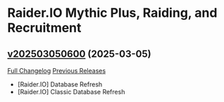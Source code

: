# Raider.IO Mythic Plus, Raiding, and Recruitment

## [v202503050600](https://github.com/RaiderIO/raiderio-addon/tree/v202503050600) (2025-03-05)
[Full Changelog](https://github.com/RaiderIO/raiderio-addon/compare/v202503050022...v202503050600) [Previous Releases](https://github.com/RaiderIO/raiderio-addon/releases)

- [Raider.IO] Database Refresh  
- [Raider.IO] Classic Database Refresh  

